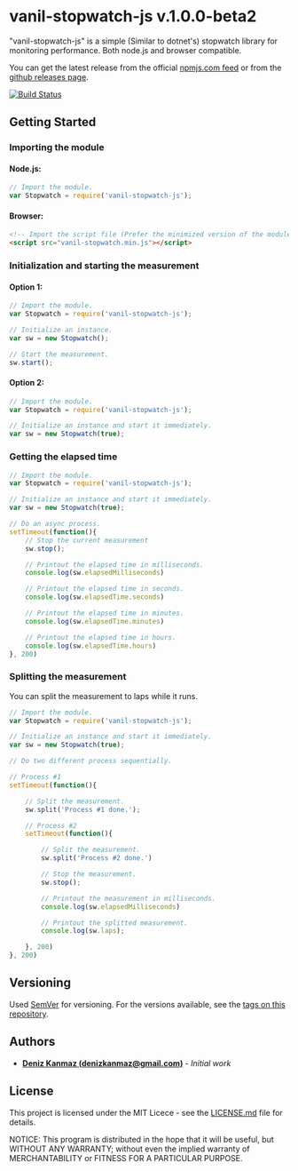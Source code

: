 # vanil-stopwatch-js v.1.0.0-beta2

"vanil-stopwatch-js" is a simple (Similar to dotnet's) stopwatch library for monitoring performance. Both node.js and browser compatible.

You can get the latest release from the official [npmjs.com feed](https://www.npmjs.com/package/vanil-stopwatch-js) or from the [github releases page](https://github.com/denizkanmaz/vanil-stopwatch-js/releases).

[![Build Status](https://travis-ci.com/denizkanmaz/vanil-stopwatch-js.svg?branch=master)](https://travis-ci.com/denizkanmaz/vanil-stopwatch-js)

## Getting Started

### Importing the module
#### Node.js:
```javascript
// Import the module.
var Stopwatch = require('vanil-stopwatch-js');
```
#### Browser:
```html
<!-- Import the script file (Prefer the minimized version of the module) -->
<script src="vanil-stopwatch.min.js"></script>
```

### Initialization and starting the measurement
#### Option 1:
```javascript
// Import the module.
var Stopwatch = require('vanil-stopwatch-js');

// Initialize an instance.
var sw = new Stopwatch();

// Start the measurement.
sw.start();
```
#### Option 2:
```javascript
// Import the module.
var Stopwatch = require('vanil-stopwatch-js');

// Initialize an instance and start it immediately.
var sw = new Stopwatch(true);
```
### Getting the elapsed time
```javascript
// Import the module.
var Stopwatch = require('vanil-stopwatch-js');

// Initialize an instance and start it immediately.
var sw = new Stopwatch(true);

// Do an async process.
setTimeout(function(){
    // Stop the current measurement
    sw.stop();

    // Printout the elapsed time in milliseconds.
    console.log(sw.elapsedMilliseconds)

    // Printout the elapsed time in seconds.
    console.log(sw.elapsedTime.seconds)

    // Printout the elapsed time in minutes.
    console.log(sw.elapsedTime.minutes)

    // Printout the elapsed time in hours.
    console.log(sw.elapsedTime.hours)
}, 200)
```
  
### Splitting the measurement
You can split the measurement to laps while it runs.
```javascript
// Import the module.
var Stopwatch = require('vanil-stopwatch-js');

// Initialize an instance and start it immediately.
var sw = new Stopwatch(true);

// Do two different process sequentially.

// Process #1
setTimeout(function(){

    // Split the measurement.
    sw.split('Process #1 done.');

    // Process #2
    setTimeout(function(){

        // Split the measurement.
        sw.split('Process #2 done.')

        // Stop the measurement.
        sw.stop();

        // Printout the measurement in milliseconds.
        console.log(sw.elapsedMilliseconds)

        // Printout the splitted measurement.
        console.log(sw.laps);

    }, 200)
}, 200)
```
## Versioning

Used [SemVer](http://semver.org/) for versioning. For the versions available, see the [tags on this repository](https://github.com/denizkanmaz/vanil-stopwatch-js/tags). 

## Authors

* **[Deniz Kanmaz (denizkanmaz@gmail.com)](https://github.com/denizkanmaz)** - *Initial work*

## License

This project is licensed under the MIT Licece - see the [LICENSE.md](LICENSE.md) file for details.

NOTICE: This program is distributed in the hope that it will be useful, but WITHOUT ANY WARRANTY; without even the implied warranty of MERCHANTABILITY or FITNESS FOR A PARTICULAR PURPOSE.
